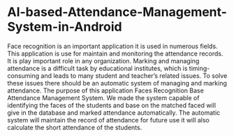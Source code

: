 # AI-based-Attendance-Management-System-in-Android
Face recognition is an important application it is used in numerous fields. This application is use for maintain and monitoring the attendance records. It is play important role in any organization. Marking and managing attendance is a difficult task by educational institutes, which is timing-consuming and leads to many student and teacher’s related issues. To solve these issues there should be an automatic system of managing and marking attendance. The purpose of this application Faces Recognition Base Attendance Management System. We made the system capable of identifying the faces of the students and base on the matched faced will give in the database and marked attendance automatically. The automatic system will maintain the record of attendance for future use it will also calculate the short attendance of the students. 
